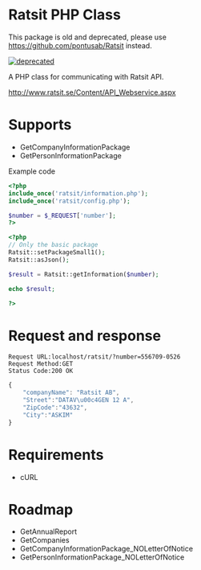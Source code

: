 Ratsit PHP Class
==============

This package is old and deprecated, please use https://github.com/pontusab/Ratsit instead.

[![deprecated](http://badges.github.io/stability-badges/dist/deprecated.svg)](http://github.com/badges/stability-badges)

A PHP class for communicating with Ratsit API.

http://www.ratsit.se/Content/API_Webservice.aspx

Supports
==============
* GetCompanyInformationPackage
* GetPersonInformationPackage

Example code

```php
<?php
include_once('ratsit/information.php');
include_once('ratsit/config.php');

$number = $_REQUEST['number'];
?>

<?php
// Only the basic package
Ratsit::setPackageSmall1();
Ratsit::asJson();

$result = Ratsit::getInformation($number);

echo $result;

?>
```

Request and response
==============

```text
Request URL:localhost/ratsit/?number=556709-0526
Request Method:GET
Status Code:200 OK
```

```javascript
{
	"companyName": "Ratsit AB",
	"Street":"DATAV\u00c4GEN 12 A",
	"ZipCode":"43632",
	"City":"ASKIM"
}
```

Requirements
==============
* cURL

Roadmap
==============
* GetAnnualReport
* GetCompanies
* GetCompanyInformationPackage_NOLetterOfNotice
* GetPersonInformationPackage_NOLetterOfNotice
